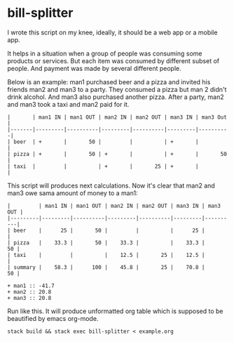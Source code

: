 # bill-splitter

I wrote this script on my knee, ideally, it should be a web app or a mobile app.

It helps in a situation when a group of people was consuming some products or
services. But each item was consumed by different subset of people. And payment
was made by several different people.

Below is an example: man1 purchased beer and a pizza and invited his friends
man2 and man3 to a party. They consumed a pizza but man 2 didn't drink alcohol.
And man3 also purchased another pizza. After a party, man2 and man3 took a taxi
and man2 paid for it.

```
|       | man1 IN | man1 OUT | man2 IN | man2 OUT | man3 IN | man3 Out |
|-------|---------|----------|---------|----------|---------|----------|
| beer  | +       |       50 |         |          | +       |          |
| pizza | +       |       50 | +       |          | +       |       50 |
| taxi  |         |          | +       |       25 | +       |          |
```

This script will produces next calculations. Now it's clear that man2 and man3
owe sama amount of money to a man1:

```
|         | man1 IN | man1 OUT | man2 IN | man2 OUT | man3 IN | man3 OUT |
|---------|---------|----------|---------|----------|---------|----------|
| beer    |      25 |       50 |         |          |      25 |          |
| pizza   |    33.3 |       50 |    33.3 |          |    33.3 |       50 |
| taxi    |         |          |    12.5 |       25 |    12.5 |          |
| summary |    58.3 |      100 |    45.8 |       25 |    70.8 |       50 |
 
+ man1 :: -41.7
+ man2 :: 20.8
+ man3 :: 20.8
```

Run like this. It will produce unformatted org table which is supposed to be
beautified by emacs org-mode.

```
stack build && stack exec bill-splitter < example.org
```
